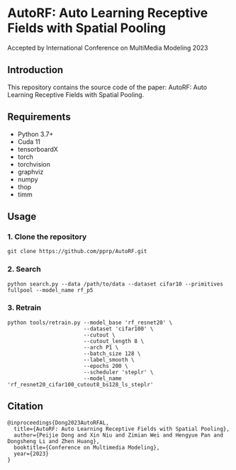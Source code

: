 # AutoRF: Auto Learning Receptive Fields with Spatial Pooling

Accepted by International Conference on MultiMedia Modeling 2023

## Introduction

This repository contains the source code of the paper: AutoRF: Auto Learning Receptive Fields with Spatial Pooling.

## Requirements

- Python 3.7+
- Cuda 11
- tensorboardX
- torch
- torchvision
- graphviz
- numpy
- thop
- timm

## Usage

### 1. Clone the repository

```shell
git clone https://github.com/pprp/AutoRF.git
```

### 2. Search

```shell
python search.py --data /path/to/data --dataset cifar10 --primitives fullpool --model_name rf_p5
```

### 3. Retrain

```shell
python tools/retrain.py --model_base 'rf_resnet20' \
                        --dataset 'cifar100' \
                        --cutout \
                        --cutout_length 8 \
                        --arch P1 \
                        --batch_size 128 \
                        --label_smooth \
                        --epochs 200 \
                        --scheduler 'steplr' \
                        --model_name 'rf_resnet20_cifar100_cutout8_bs128_ls_steplr'
```


## Citation

```
@inproceedings{Dong2023AutoRFAL,
  title={AutoRF: Auto Learning Receptive Fields with Spatial Pooling},
  author={Peijie Dong and Xin Niu and Zimian Wei and Hengyue Pan and Dongsheng Li and Zhen Huang},
  booktitle={Conference on Multimedia Modeling},
  year={2023}
}
```
